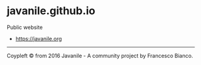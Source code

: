 # javanile.github.io

Public website

* https://javanile.org

----

Coypleft © from 2016 Javanile - A community project by Francesco Bianco.
